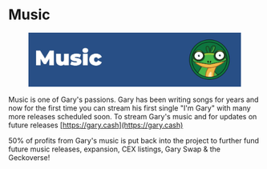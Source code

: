 # Music

<figure><img src=".gitbook/assets/music1.jpg" alt=""><figcaption></figcaption></figure>

Music is one of Gary's passions. Gary has been writing songs for years and now for the first time you can stream his first single "I'm Gary" with many more releases scheduled soon. To stream Gary's music and for updates on future releases [https://gary.cash](https://gary.cash)

50% of profits from Gary's music is put back into the project to further fund future music releases, expansion, CEX listings, Gary Swap & the Geckoverse!
